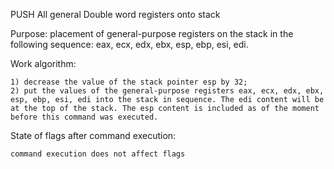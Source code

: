 PUSH All general Double word registers onto stack

Purpose: placement of general-purpose registers on the stack in the following sequence: eax, ecx, edx, ebx, esp, ebp, esi, edi.

Work algorithm:

	1) decrease the value of the stack pointer esp by 32;
	2) put the values of the general-purpose registers eax, ecx, edx, ebx, esp, ebp, esi, edi into the stack in sequence. The edi content will be at the top of the stack. The esp content is included as of the moment before this command was executed.

State of flags after command execution:

	command execution does not affect flags